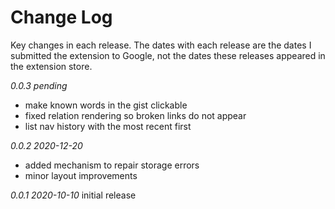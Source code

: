 # Change Log

Key changes in each release. The dates with each release are the dates I submitted the extension to Google, not the dates these releases appeared in the extension store.

*0.0.3 pending*
- make known words in the gist clickable
- fixed relation rendering so broken links do not appear
- list nav history with the most recent first

*0.0.2 2020-12-20*
- added mechanism to repair storage errors
- minor layout improvements

*0.0.1 2020-10-10*
initial release